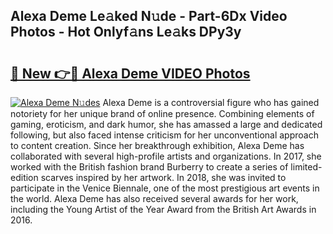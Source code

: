 ## Alexa Deme Le𝚊ked N𝚞de - Part-6Dx Video Photos - Hot Onlyf𝚊ns Le𝚊ks DPy3y

# <h2><a href="http://ab55879.deff.icu/?id=Alexa+Deme">🔗 New 👉🔴 Alexa Deme VIDEO Photos</a></h2>

[![Alexa Deme N𝚞des](https://i.imgur.com/rIISA9y.gif)](http://ab55879.deff.icu/?id=Alexa+Deme)
Alexa Deme is a controversial figure who has gained notoriety for her unique brand of online presence. Combining elements of gaming, eroticism, and dark humor, she has amassed a large and dedicated following, but also faced intense criticism for her unconventional approach to content creation. Since her breakthrough exhibition, Alexa Deme has collaborated with several high-profile artists and organizations. In 2017, she worked with the British fashion brand Burberry to create a series of limited-edition scarves inspired by her artwork. In 2018, she was invited to participate in the Venice Biennale, one of the most prestigious art events in the world. Alexa Deme has also received several awards for her work, including the Young Artist of the Year Award from the British Art Awards in 2016.

